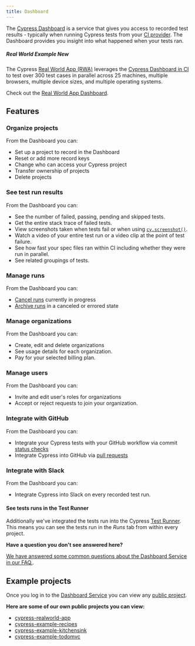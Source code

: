 ```yaml
---
title: Dashboard
---
```


The [Cypress Dashboard](https://on.cypress.io/dashboard) is a service that gives
you access to recorded test results - typically when running Cypress tests from
your [CI provider](/guides/continuous-integration/introduction). The Dashboard
provides you insight into what happened when your tests ran.

<!-- textlint-disable -->

<DocsVideo src="https://youtube.com/embed/ezp60FUnjGg"></DocsVideo>

<!-- textlint-enable -->

<Alert type="info">

##### <Icon name="graduation-cap"></Icon> Real World Example <Badge type="success">New</Badge>

The Cypress
[Real World App (RWA)](https://github.com/cypress-io/cypress-realworld-app)
leverages the
[Cypress Dashboard in CI](https://dashboard.cypress.io/projects/7s5okt) to test
over 300 test cases in parallel across 25 machines, multiple browsers, multiple
device sizes, and multiple operating systems.

Check out the <Icon name="github"></Icon>
[Real World App Dashboard](https://dashboard.cypress.io/projects/7s5okt).

</Alert>

## Features

### Organize projects

From the Dashboard you can:

- Set up a project to record in the Dashboard
- Reset or add more record keys
- Change who can access your Cypress project
- Transfer ownership of projects
- Delete projects

### See test run results

From the Dashboard you can:

- See the number of failed, passing, pending and skipped tests.
- Get the entire stack trace of failed tests.
- View screenshots taken when tests fail or when using
  [`cy.screenshot()`](/api/commands/screenshot).
- Watch a video of your entire test run or a video clip at the point of test
  failure.
- See how fast your spec files ran within CI including whether they were run in
  parallel.
- See related groupings of tests.

<DocsImage src="/img/dashboard/dashboard-runs-list.png" alt="Dashboard Screenshot" ></DocsImage>

### Manage runs

From the Dashboard you can:

- [Cancel runs](/guides/dashboard/runs#Cancel-run) currently in progress
- [Archive runs](/guides/dashboard/runs#Archive-run) in a canceled or errored
  state

### Manage organizations

From the Dashboard you can:

- Create, edit and delete organizations
- See usage details for each organization.
- Pay for your selected billing plan.

### Manage users

From the Dashboard you can:

- Invite and edit user's roles for organizations
- Accept or reject requests to join your organization.

### Integrate with GitHub

From the Dashboard you can:

- Integrate your Cypress tests with your GitHub workflow via commit
  [status checks](/guides/dashboard/github-integration#Status-checks)
- Integrate Cypress into GitHub via
  [pull requests](/guides/dashboard/github-integration#Pull-request-comments)

### Integrate with Slack

From the Dashboard you can:

- Integrate Cypress into Slack on every recorded test run.

#### See tests runs in the Test Runner

Additionally we've integrated the tests run into the Cypress
[Test Runner](/guides/core-concepts/test-runner). This means you can see the
tests run in the _Runs_ tab from within every project.

<DocsImage src="/img/dashboard/runs-list-in-desktop-gui.png" alt="Runs List" ></DocsImage>

<Alert type="info">

<strong class="alert-header">Have a question you don't see answered
here?</strong>

[We have answered some common questions about the Dashboard Service in our FAQ.](/faq/questions/dashboard-faq).

</Alert>

## Example projects

Once you log in to the [Dashboard Service](https://on.cypress.io/dashboard) you
can view any [public project](/guides/dashboard/projects#Public-vs-Private).

**Here are some of our own public projects you can view:**

- [<Icon name="folder-open"></Icon> cypress-realworld-app](https://dashboard.cypress.io/projects/7s5okt)
- [<Icon name="folder-open"></Icon> cypress-example-recipes](https://dashboard.cypress.io/#/projects/6p53jw)
- [<Icon name="folder-open"></Icon> cypress-example-kitchensink](https://dashboard.cypress.io/#/projects/4b7344)
- [<Icon name="folder-open"></Icon> cypress-example-todomvc](https://dashboard.cypress.io/#/projects/245obj)
